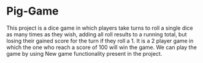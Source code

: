 # Pig-Game
This project is a dice game in which players take turns to roll a single dice as many times as they wish, adding all roll results to a running total, but losing their gained score for the turn if they roll a 1.
It is a 2 player game in which the one who reach a score of 100 will win the game.
We can play the game by using New game functionality present in the project.
